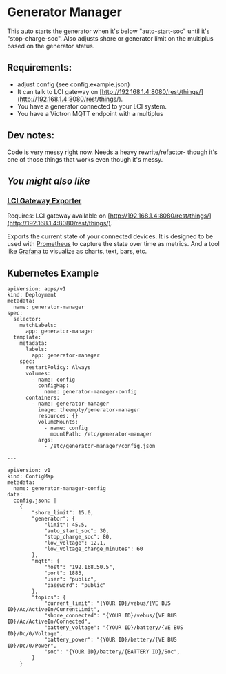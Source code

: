 # Generator Manager

This auto starts the generator when it's below "auto-start-soc" until it's "stop-charge-soc". Also adjusts shore or generator limit on the multiplus based on the generator status.

## Requirements:
* adjust config (see config.example.json)
* It can talk to LCI gateway on [http://192.168.1.4:8080/rest/things/](http://192.168.1.4:8080/rest/things/).
* You have a generator connected to your LCI system.
* You have a Victron MQTT endpoint with a multiplus

## Dev notes:
Code is very messy right now. Needs a heavy rewrite/refactor- though it's one of those things that works even though it's messy.

## _You might also like_

### [LCI Gateway Exporter](https://github.com/TheEmpty/lci-gateway-exporter)
Requires: LCI gateway available on [http://192.168.1.4:8080/rest/things/](http://192.168.1.4:8080/rest/things/).

Exports the current state of your connected devices. It is designed
to be used with [Prometheus](https://prometheus.io/) to capture
the state over time as metrics. And a tool like [Grafana](https://grafana.com/)
to visualize as charts, text, bars, etc.

## Kubernetes Example

```
apiVersion: apps/v1
kind: Deployment
metadata:
  name: generator-manager
spec:
  selector:
    matchLabels:
      app: generator-manager
  template:
    metadata:
      labels:
        app: generator-manager
    spec:
      restartPolicy: Always
      volumes:
        - name: config
          configMap:
            name: generator-manager-config
      containers:
        - name: generator-manager
          image: theempty/generator-manager
          resources: {}
          volumeMounts:
            - name: config
              mountPath: /etc/generator-manager
          args:
            - /etc/generator-manager/config.json

---

apiVersion: v1
kind: ConfigMap
metadata:
  name: generator-manager-config
data:
  config.json: |
    {
        "shore_limit": 15.0,
        "generator": {
            "limit": 45.5,
            "auto_start_soc": 30,
            "stop_charge_soc": 80,
            "low_voltage": 12.1,
            "low_voltage_charge_minutes": 60
        },
        "mqtt": {
            "host": "192.168.50.5",
            "port": 1883,
            "user": "public",
            "password": "public"
        },
        "topics": {
            "current_limit": "{YOUR ID}/vebus/{VE BUS ID}/Ac/ActiveIn/CurrentLimit",
            "shore_connected": "{YOUR ID}/vebus/{VE BUS ID}/Ac/ActiveIn/Connected",
            "battery_voltage": "{YOUR ID}/battery/{VE BUS ID}/Dc/0/Voltage",
            "battery_power": "{YOUR ID}/battery/{VE BUS ID}/Dc/0/Power",
            "soc": "{YOUR ID}/battery/{BATTERY ID}/Soc",
        }
    }
```
